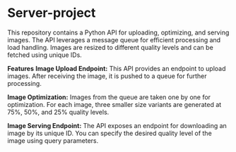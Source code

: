 # Server-project
This repository contains a Python API for uploading, optimizing, and serving images. The API leverages a message queue for efficient processing and load handling. Images are resized to different quality levels and can be fetched using unique IDs.

**Features**
**Image Upload Endpoint:** This API provides an endpoint to upload images. After receiving the image, it is pushed to a queue for further processing.

**Image Optimization:** Images from the queue are taken one by one for optimization. For each image, three smaller size variants are generated at 75%, 50%, and 25% quality levels.

**Image Serving Endpoint:** The API exposes an endpoint for downloading an image by its unique ID. You can specify the desired quality level of the image using query parameters.

